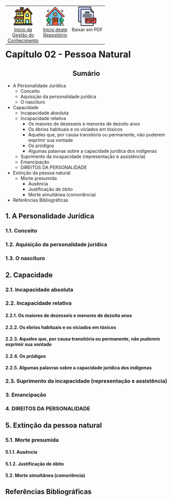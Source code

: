 <table align="right" border="0">
  <tr>
    <td align="center" valign="top">
      <a href="https://github.com/dnlclaudino/gestao-do-conhecimento#readme">
        <img src="https://github.com/dnlclaudino/imagens/blob/master/icones/icone-casa3.png?raw=true" heigh="60" width="60"><br>Início da <br>Gestão do <br>Conhecimento
      </a>
    </td>
    <td align="center" valign="top">
      <a href="./README.md"> 
        <img src="https://github.com/dnlclaudino/imagens/blob/master/icones/icone-casa2.png?raw=true" heigh="60" width="60"><br>Início deste <br>Repositório
      </a> 
    </td>
    <td align="center" valign="top">
      <!-- <a href="https://github.com/dnlclaudino/direito-civil#readme"> -->
        <img src="https://github.com/dnlclaudino/imagens/blob/master/icones-aplicativos/pdf/pdf.png?raw=true" heigh="60" width="60"><br>Baixar em PDF
      <!-- </a> -->
    </td>
  </tr>
</table><br><br><br><br><br>

<!-- TOC ignore:true -->
# Capítulo 02 - Pessoa Natural

<center><h2>Sumário</h2></center>

<!-- TOC -->

  - A Personalidade Jurídica
    - Conceito
    - Aquisição da personalidade jurídica
    - O nascituro
  - Capacidade
    - Incapacidade absoluta
    - Incapacidade relativa
      - Os maiores de dezesseis e menores de dezoito anos
      - Os ébrios habituais e os viciados em tóxicos
      - Aqueles que, por causa transitória ou permanente, não puderem exprimir sua vontade
      - Os pródigos
      - Algumas palavras sobre a capacidade jurídica dos indígenas
    - Suprimento da incapacidade (representação e assistência)
    - Emancipação
    - DIREITOS DA PERSONALIDADE
  - Extinção da pessoa natural
    - Morte presumida
      - Ausência
      - Justificação de óbito
      - Morte simultânea (comoriência)
  - Referências Bibliográficas

<!-- /TOC -->

## 1. A Personalidade Jurídica

### 1.1. Conceito

### 1.2. Aquisição da personalidade jurídica

### 1.3. O nascituro

## 2. Capacidade

### 2.1. Incapacidade absoluta

### 2.2. Incapacidade relativa

#### 2.2.1. Os maiores de dezesseis e menores de dezoito anos

#### 2.2.2. Os ébrios habituais e os viciados em tóxicos

#### 2.2.3. Aqueles que, por causa transitória ou permanente, não puderem exprimir sua vontade

#### 2.2.4. Os pródigos

#### 2.2.5. Algumas palavras sobre a capacidade jurídica dos indígenas

### 2.3. Suprimento da incapacidade (representação e assistência)

### 3. Emancipação

### 4. DIREITOS DA PERSONALIDADE

## 5. Extinção da pessoa natural

### 5.1. Morte presumida

#### 5.1.1. Ausência

#### 5.1.2. Justificação de óbito

#### 5.2. Morte simultânea (comoriência)

## Referências Bibliográficas

[^VENOSA-2001]: VENOSA, Silvo de Salvo. Direito Civil: Parte Geral. São Paulo: Atlas, 2001.
